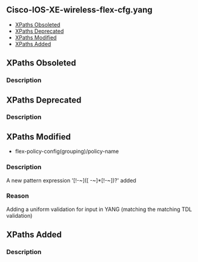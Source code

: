 ## Cisco-IOS-XE-wireless-flex-cfg.yang


- [XPaths Obsoleted](#xpaths-obsoleted)
- [XPaths Deprecated](#xpaths-deprecated)
- [XPaths Modified](#xpaths-modified)
- [XPaths Added](#xpaths-added)

## XPaths Obsoleted

### Description

## XPaths Deprecated

### Description

## XPaths Modified

- flex-policy-config(grouping)/policy-name

### Description

A new pattern expression '[!-~]([ -~]*[!-~])?' added

### Reason

Adding a uniform validation for input in YANG (matching the matching TDL validation)

## XPaths Added

### Description
